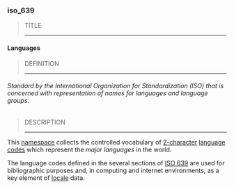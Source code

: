 ### iso_639



> TITLE
> 
> ------

#### Languages



> DEFINITION
> 
> ------

###### Standard by the International Organization for Standardization (ISO) that is concerned with representation of names for languages and language groups.



> DESCRIPTION
> 
> ------

This [namespace](/code/nid) collects the controlled vocabulary of [2-character](https://en.wikipedia.org/wiki/List_of_ISO_639-1_codes) [language codes](https://www.iso.org/iso-639-language-codes.html) which represent the *major languages* in the world.

The language codes defined in the several sections of [ISO 639](https://en.wikipedia.org/wiki/ISO_639) are used for bibliographic purposes and, in computing and internet environments, as a key element of [locale](https://en.wikipedia.org/wiki/Locale_(computer_software) "Locale (computer software)") data.